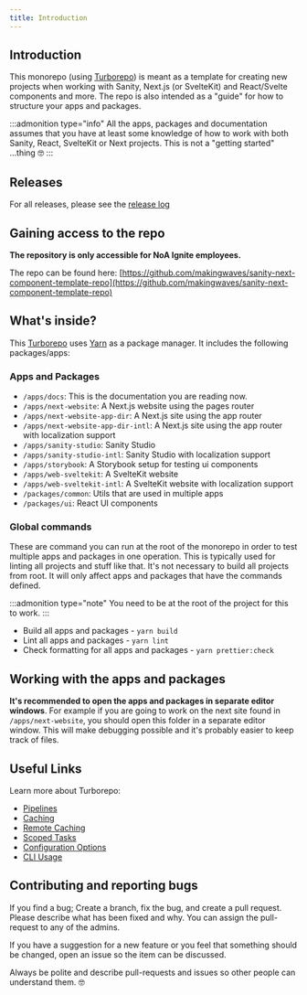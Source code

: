 ```yaml
---
title: Introduction
---
```


## Introduction

This monorepo (using [Turborepo](https://turbo.build/)) is meant as a template for creating new projects when working with Sanity, Next.js (or SvelteKit) and React/Svelte components and more. The repo is also intended as a "guide" for how to structure your apps and packages.

:::admonition type="info"
All the apps, packages and documentation assumes that you have at least some knowledge of how to work with both Sanity, React, SvelteKit or Next projects. This is not a "getting started" ...thing 🤓
:::

## Releases

For all releases, please see the [release log](https://github.com/makingwaves/sanity-next-component-template-repo/blob/main/releases.md)

## Gaining access to the repo

**The repository is only accessible for NoA Ignite employees.**

The repo can be found here: [https://github.com/makingwaves/sanity-next-component-template-repo](https://github.com/makingwaves/sanity-next-component-template-repo)

## What's inside?

This [Turborepo](https://turbo.build/) uses [Yarn](https://classic.yarnpkg.com/) as a package manager. It includes the following packages/apps:

### Apps and Packages

-   `/apps/docs`: This is the documentation you are reading now.
-   `/apps/next-website`: A Next.js website using the pages router
-   `/apps/next-website-app-dir`: A Next.js site using the app router
-   `/apps/next-website-app-dir-intl`: A Next.js site using the app router with localization support
-   `/apps/sanity-studio`: Sanity Studio
-   `/apps/sanity-studio-intl`: Sanity Studio with localization support
-   `/apps/storybook`: A Storybook setup for testing ui components
-   `/apps/web-sveltekit`: A SvelteKit website
-   `/apps/web-sveltekit-intl`: A SvelteKit website with localization support
-   `/packages/common`: Utils that are used in multiple apps
-   `/packages/ui`: React UI components

### Global commands

These are command you can run at the root of the monorepo in order to test multiple apps and packages in one operation. This is typically used for linting all projects and stuff like that. It's not necessary to build all projects from root. It will only affect apps and packages that have the commands defined.

:::admonition type="note"
You need to be at the root of the project for this to work.
:::

-   Build all apps and packages - `yarn build`
-   Lint all apps and packages - `yarn lint`
-   Check formatting for all apps and packages - `yarn prettier:check`

## Working with the apps and packages

**It's recommended to open the apps and packages in separate editor windows**. For example if you are going to work on the next site found in `/apps/next-website`, you should open this folder in a separate editor window. This will make debugging possible and it's probably easier to keep track of files.

## Useful Links

Learn more about Turborepo:

-   [Pipelines](https://turborepo.org/docs/core-concepts/pipelines)
-   [Caching](https://turborepo.org/docs/core-concepts/caching)
-   [Remote Caching](https://turborepo.org/docs/core-concepts/remote-caching)
-   [Scoped Tasks](https://turborepo.org/docs/core-concepts/scopes)
-   [Configuration Options](https://turborepo.org/docs/reference/configuration)
-   [CLI Usage](https://turborepo.org/docs/reference/command-line-reference)

## Contributing and reporting bugs

If you find a bug; Create a branch, fix the bug, and create a pull request. Please describe what has been fixed and why. You can assign the pull-request to any of the admins.

If you have a suggestion for a new feature or you feel that something should be changed, open an issue so the item can be discussed.

Always be polite and describe pull-requests and issues so other people can understand them. 🤓
